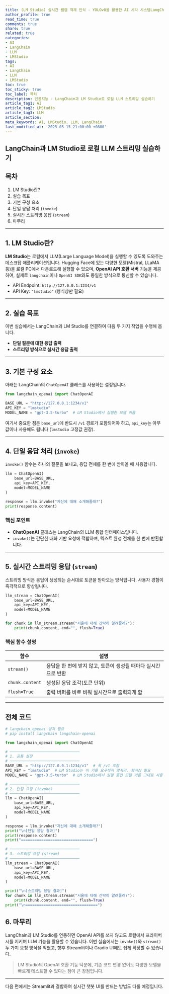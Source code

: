 ```yaml
---
title: (LM Studio) 실시간 웹캠 객체 인식 - YOLOv8을 활용한 AI 시각 시스템LangChain과 LM Studio로 로컬 LLM 스트리밍 실습하기
author_profile: true
read_time: true
comments: true
share: true
related: true
categories:
- AI
- LangChain
- LLM
- LMStudio
tags:
- AI
- LangChain
- LLM
- LMStudio
toc: true
toc_sticky: true
toc_label: 목차
description: 인공지능 - LangChain과 LM Studio로 로컬 LLM 스트리밍 실습하기
article_tag1: AI
article_tag2: LMStudio
article_tag3: LLM
article_section: 
meta_keywords: AI, LMStudio, LLM, LangChain
last_modified_at: '2025-05-15 21:00:00 +0800'
---
```



## LangChain과 LM Studio로 로컬 LLM 스트리밍 실습하기

## 목차

1. LM Studio란?
2. 실습 목표
3. 기본 구성 요소
4. 단일 응답 처리 (`invoke`)
5. 실시간 스트리밍 응답 (`stream`)
6. 마무리

---

## 1. LM Studio란?

**LM Studio**는 로컬에서 LLM(Large Language Model)을 실행할 수 있도록 도와주는 데스크탑 애플리케이션입니다. Hugging Face에 있는 다양한 모델(Mistral, LLaMA 등)을 로컬 PC에서 다운로드해 실행할 수 있으며, **OpenAI API 호환 서버** 기능을 제공하여, 실제로 `langchain`이나 `OpenAI SDK`와도 동일한 방식으로 통신할 수 있습니다.

* API Endpoint: `http://127.0.0.1:1234/v1`
* API Key: `"lmstudio"` (형식상만 필요)

---

## 2. 실습 목표

이번 실습에서는 LangChain과 LM Studio를 연결하여 다음 두 가지 작업을 수행해 봅니다.

* **단일 질문에 대한 응답 출력**
* **스트리밍 방식으로 실시간 응답 출력**

---

## 3. 기본 구성 요소

아래는 LangChain의 `ChatOpenAI` 클래스를 사용하는 설정입니다.

```python
from langchain_openai import ChatOpenAI

BASE_URL = "http://127.0.0.1:1234/v1"
API_KEY = "lmstudio"
MODEL_NAME = "gpt-3.5-turbo"  # LM Studio에서 실행한 모델 이름
```

여기서 중요한 점은 `base_url`에 반드시 `/v1` 경로가 포함되어야 하고, `api_key`는 아무 값이나 사용해도 됩니다 (`lmstudio` 고정값 권장).

---

## 4. 단일 응답 처리 (`invoke`)

`invoke()` 함수는 하나의 질문을 보내고, 응답 전체를 한 번에 받아올 때 사용합니다.

```python
llm = ChatOpenAI(
    base_url=BASE_URL,
    api_key=API_KEY,
    model=MODEL_NAME
)

response = llm.invoke("자신에 대해 소개해줄래?")
print(response.content)
```

### 핵심 포인트

* **ChatOpenAI** 클래스는 LangChain의 LLM 통합 인터페이스입니다.
* `invoke()`는 간단한 대화 기반 요청에 적합하며, 텍스트 완성 전체를 한 번에 반환합니다.

---

## 5. 실시간 스트리밍 응답 (`stream`)

스트리밍 방식은 응답이 생성되는 순서대로 토큰을 받아오는 방식입니다. 사용자 경험이 즉각적으로 향상됩니다.

```python
llm_stream = ChatOpenAI(
    base_url=BASE_URL,
    api_key=API_KEY,
    model=MODEL_NAME
)

for chunk in llm_stream.stream("서울에 대해 간략히 알려줄래?"):
    print(chunk.content, end="", flush=True)
```

### 핵심 함수 설명

| 함수              | 설명                                   |
| --------------- | ------------------------------------ |
| `stream()`      | 응답을 한 번에 받지 않고, 토큰이 생성될 때마다 실시간으로 반환 |
| `chunk.content` | 생성된 응답 조각(토큰 단위)                     |
| `flush=True`    | 출력 버퍼를 바로 비워 실시간으로 출력되게 함            |

---

## 전체 코드

```py
# langchain_openai 설치 필요
# pip install langchain langchain-openai

from langchain_openai import ChatOpenAI

# ───────────────────────────────
# 1. 공통 설정
# ───────────────────────────────
BASE_URL = "http://127.0.0.1:1234/v1"  # 꼭 /v1 포함
API_KEY = "lmstudio"  # LM Studio는 이 키를 요구하지 않지만, 형식상 필요
MODEL_NAME = "gpt-3.5-turbo"  # LM Studio에서 실행 중인 모델 이름 그대로 사용 (예: mistral, llama2 등)

# ───────────────────────────────
# 2. 단일 요청 (invoke)
# ───────────────────────────────
llm = ChatOpenAI(
    base_url=BASE_URL,
    api_key=API_KEY,
    model=MODEL_NAME
)

response = llm.invoke("자신에 대해 소개해줄래?")
print("\n[단일 응답 결과]")
print(response.content)
print("================================")

# ───────────────────────────────
# 3. 스트리밍 요청 (stream)
# ───────────────────────────────
llm_stream = ChatOpenAI(
    base_url=BASE_URL,
    api_key=API_KEY,
    model=MODEL_NAME
)

print("\n[스트리밍 응답 결과]")
for chunk in llm_stream.stream("서울에 대해 간략히 알려줄래?"):
    print(chunk.content, end="", flush=True)
print("\n================================")

```


## 6. 마무리

LangChain과 LM Studio를 연동하면 OpenAI API를 쓰지 않고도 로컬에서 프라이버시를 지키며 LLM 기능을 활용할 수 있습니다. 이번 실습에서는 `invoke()`와 `stream()` 두 가지 요청 방식을 익혔고, 향후 Streamlit이나 Gradio UI에도 쉽게 확장할 수 있습니다.

> LM Studio의 OpenAI 호환 기능 덕분에, 기존 코드 변경 없이도 다양한 모델을 빠르게 테스트할 수 있다는 점이 큰 장점입니다.

---

다음 편에서는 Streamlit과 결합하여 실시간 챗봇 UI를 만드는 방법도 다룰 예정입니다.
